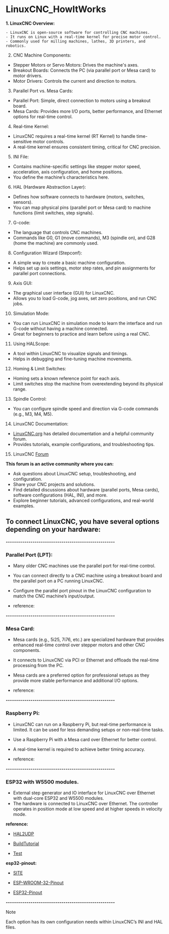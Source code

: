 # LinuxCNC_HowItWorks


**1. LinuxCNC Overview:**

    - LinuxCNC is open-source software for controlling CNC machines.
    - It runs on Linux with a real-time kernel for precise motor control.
    - Commonly used for milling machines, lathes, 3D printers, and robotics.

2. CNC Machine Components:

- Stepper Motors or Servo Motors: Drives the machine's axes.
- Breakout Boards: Connects the PC (via parallel port or Mesa card) to motor drivers.
- Motor Drivers: Controls the current and direction to motors.

3. Parallel Port vs. Mesa Cards:

- Parallel Port: Simple, direct connection to motors using a breakout board.
- Mesa Cards: Provides more I/O ports, better performance, and Ethernet options for real-time control.

4. Real-time Kernel:

- LinuxCNC requires a real-time kernel (RT Kernel) to handle time-sensitive motor controls.
- A real-time kernel ensures consistent timing, critical for CNC precision.

5. INI File:

- Contains machine-specific settings like stepper motor speed, acceleration, axis configuration, and home positions.
- You define the machine’s characteristics here.

6. HAL (Hardware Abstraction Layer):

- Defines how software connects to hardware (motors, switches, sensors).
- You can map physical pins (parallel port or Mesa card) to machine functions (limit switches, step signals).

7. G-code:

- The language that controls CNC machines.
- Commands like G0, G1 (move commands), M3 (spindle on), and G28 (home the machine) are commonly used.

8. Configuration Wizard (Stepconf):

- A simple way to create a basic machine configuration.
- Helps set up axis settings, motor step rates, and pin assignments for parallel port connections.

9. Axis GUI:

- The graphical user interface (GUI) for LinuxCNC.
- Allows you to load G-code, jog axes, set zero positions, and run CNC jobs.

10. Simulation Mode:

- You can run LinuxCNC in simulation mode to learn the interface and run G-code without having a machine connected.
- Great for beginners to practice and learn before using a real CNC.

11. Using HALScope:

- A tool within LinuxCNC to visualize signals and timings.
- Helps in debugging and fine-tuning machine movements.

12. Homing & Limit Switches:

- Homing sets a known reference point for each axis.
- Limit switches stop the machine from overextending beyond its physical range.

13. Spindle Control:

- You can configure spindle speed and direction via G-code commands (e.g., M3, M4, M5).

14. LinuxCNC Documentation:

- [LinuxCNC.org](http://linuxcnc.org/docs/stable/html/) has detailed documentation and a helpful community forum.
- Provides tutorials, example configurations, and troubleshooting tips.


15. LinuxCNC [Forum](https://forum.linuxcnc.org/)

**This forum is an active community where you can:**

- Ask questions about LinuxCNC setup, troubleshooting, and configuration.
- Share your CNC projects and solutions.
- Find detailed discussions about hardware (parallel ports, Mesa cards), software configurations (HAL, INI), and more.
- Explore beginner tutorials, advanced configurations, and real-world examples.







## To connect LinuxCNC, you have several options depending on your hardware:

**-----------------------------------------------------**

### Parallel Port (LPT):

- Many older CNC machines use the parallel port for real-time control.
- You can connect directly to a CNC machine using a breakout board and the parallel port on a PC running LinuxCNC.
- Configure the parallel port pinout in the LinuxCNC configuration to match the CNC machine’s input/output.

- reference:

**-----------------------------------------------------**

### Mesa Card:

- Mesa cards (e.g., 5i25, 7i76, etc.) are specialized hardware that provides enhanced real-time control over stepper motors and other CNC components.
- It connects to LinuxCNC via PCI or Ethernet and offloads the real-time processing from the PC.
- Mesa cards are a preferred option for professional setups as they provide more stable performance and additional I/O options.

- reference:

**-----------------------------------------------------**

### Raspberry Pi:

- LinuxCNC can run on a Raspberry Pi, but real-time performance is limited. It can be used for less demanding setups or non-real-time tasks.
- Use a Raspberry Pi with a Mesa card over Ethernet for better control.
-  A real-time kernel is required to achieve better timing accuracy.

- reference:

**-----------------------------------------------------**

### ESP32 with W5500 modules.
- External step generator and IO interface for LinuxCNC over Ethernet with dual-core ESP32 and W5500 modules.
- The hardware is connected to LinuxCNC over Ethernet. The controller operates in position mode at low speed and at higher speeds in velocity mode.

**reference:**

- [HAL2UDP](https://github.com/jzolee/HAL2UDP)

- [BuildTutorial](https://www.youtube.com/watch?v=nlE2203Q3XI)

- [Test](https://www.youtube.com/watch?v=UXWcg7PwRJs&ab_channel=jzolee)


**esp32-pinout:**

- [SITE](https://www.electronicshub.org/esp32-pinout/)

- [ESP-WROOM-32-Pinout](https://www.electronicshub.org/wp-content/uploads/2021/02/ESP-WROOM-32-Pinout.jpg)

- [ESP32-Pinout](https://www.electronicshub.org/wp-content/uploads/2021/02/ESP32-Pinout-1.jpg)

**-----------------------------------------------------**



> [!NOTE]
> Each option has its own configuration needs within LinuxCNC’s INI and HAL files.



